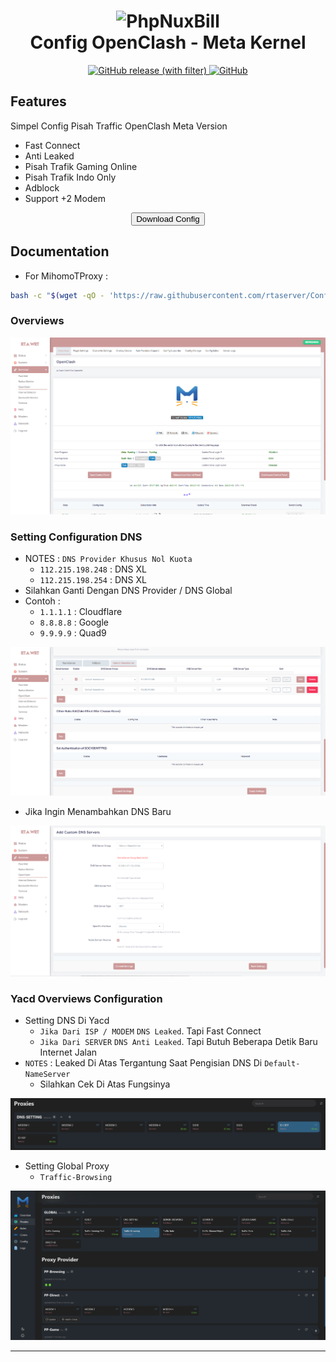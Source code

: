 <h1 align="center">
  <img src="https://raw.githubusercontent.com/MetaCubeX/Clash.Meta/Alpha/Meta.png" alt="PhpNuxBill" width="150">
  <br>Config OpenClash - Meta Kernel<br>
</h1>

<p align="center">
  <a href="https://github.com/rtaserver/Config-Open-ClashMeta/releases">
    <img alt="GitHub release (with filter)" src="https://img.shields.io/github/v/release/rtaserver/Config-Open-ClashMeta?label=Latest%20Release&labelColor=white">
  </a>
  <a href="https://github.com/rtaserver/Config-Open-ClashMeta/blob/main/LICENSE">
   <img alt="GitHub" src="https://img.shields.io/github/license/rtaserver/Config-Open-ClashMeta">
  </a>
</p>

## Features

Simpel Config Pisah Traffic OpenClash Meta Version

- Fast Connect
- Anti Leaked
- Pisah Trafik Gaming Online
- Pisah Trafik Indo Only
- Adblock
- Support +2 Modem

<p>

<p align="center">
  <a href="https://github.com/rtaserver/Config-Open-ClashMeta/releases">
    <button type="button" name="myButton">Download Config</button>
  </a>
</p>

## Documentation
- For MihomoTProxy : 
```bash
bash -c "$(wget -qO - 'https://raw.githubusercontent.com/rtaserver/Config-Open-ClashMeta/main/mihomobackup.sh')"
```
### Overviews

![Img](image/Overviews.png)

### Setting Configuration DNS
* NOTES : `DNS Provider Khusus Nol Kuota`
  * `112.215.198.248` : DNS XL
  * `112.215.198.254` : DNS XL
* Silahkan Ganti Dengan DNS Provider / DNS Global
* Contoh :
  * `1.1.1.1` : Cloudflare
  * `8.8.8.8` : Google
  * `9.9.9.9` : Quad9

![img1](image/DNS.png)

* Jika Ingin Menambahkan DNS Baru

![img1](image/Add-DNS.png)

### Yacd Overviews Configuration

* Setting DNS Di Yacd
  * `Jika Dari ISP / MODEM` `DNS Leaked`. Tapi Fast Connect
  * `Jika Dari SERVER` `DNS Anti Leaked`. Tapi Butuh Beberapa Detik Baru Internet Jalan
* `NOTES` : Leaked Di Atas Tergantung Saat Pengisian DNS Di `Default-NameServer`
  * Silahkan Cek Di Atas Fungsinya

![img1](image/DNS-SET.png)

* Setting Global Proxy
  * `Traffic-Browsing`

![img6](image/Yacd.png)


---

